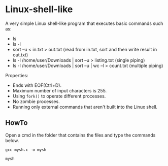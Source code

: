 # Linux-shell-like
A very simple Linux shell-like program that executes basic commands such as:

* ls
* ls -l
* sort –u < in.txt > out.txt (read from in.txt, sort and then write result in out.txt)
* ls -l /home/user/Downloads | sort –u > listing.txt (single piping)
* ls -l /home/user/Downloads | sort –u | wc –l > count.txt (multiple piping)

Properties:

* Ends with EOF(Ctrl+D).
* Maximum number of input characters is 255.
* Using `fork()` to operate different processes.
* No zombie processes.
* Running only external commands that aren't built into the Linux shell.


## HowTo

Open a cmd in the folder that contains the files and type the commands below.

`gcc mysh.c -o mysh`

`mysh`

